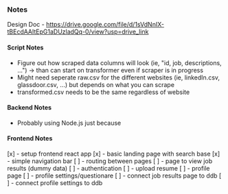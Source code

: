 ### Notes

Design Doc - https://drive.google.com/file/d/1sVdNnIX-tBEcdAAItEpG1aDUzladQq-0/view?usp=drive_link

#### Script Notes
- Figure out how scraped data columns will look (ie, "id, job, descriptions, ...") -> than can start on transformer even if scraper is in progress
- Might need seperate raw.csv for the different websites (ie, linkedIn.csv, glassdoor.csv, ...) but depends on what you can scrape
- transformed.csv needs to be the same regardless of website


#### Backend Notes
- Probably using Node.js just because


#### Frontend Notes
[x] - setup frontend react app
[x] - basic landing page with search base
[x] - simple navigation bar
[ ] - routing between pages
[ ] - page to view job results (dummy data)
[ ] - authentication
[ ] - upload resume
[ ] - profile page
[ ] - profile settings/questionare
[ ] - connect job results page to ddb
[ ] - connect profile settings to ddb